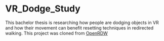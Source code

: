 # VR_Dodge_Study

This bachelor thesis is researching how people are dodging objects in VR and how their movement can benefit resetting techniques in redirected walking.
This project was cloned from [OpenRDW](https://github.com/yaoling1997/OpenRDW)
